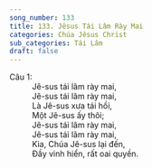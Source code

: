 ```yaml
---
song_number: 133
title: 133. Jêsus Tái Lâm Rày Mai
categories: Chúa Jêsus Christ
sub_categories: Tái Lâm
draft: false
---
```

<dl><dt>Câu 1:</dt><dd data-verse="1">Jê-sus tái lâm rày mai, <br/>Jê-sus tái lâm rày mai, <br/>Là Jê-sus xưa tái hồi, <br/>Một Jê-sus ấy thôi; <br/>Jê-sus tái lâm rày mai, <br/>Jê-sus tái lâm rày mai, <br/>Kìa, Chúa Jê-sus lại đến, <br/>Đầy vinh hiển, rất oai quyền. </dd></dl>